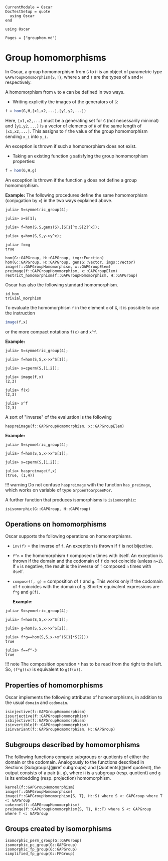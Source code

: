 ```@meta
CurrentModule = Oscar
DocTestSetup = quote
  using Oscar
end
```

```@setup oscar
using Oscar
```

```@contents
Pages = ["grouphom.md"]
```

# Group homomorphisms

In Oscar, a group homomorphism from `G` to `H` is an object of parametric type `GAPGroupHomomorphism{S,T}`, where `S` and `T` are the types of `G` and `H` respectively.

A homomorphism from `G` to `H` can be defined in two ways.

* Writing explicitly the images of the generators of `G`:
```julia
f = hom(G,H,[x1,x2,...],[y1,y2,...])
```
Here, `[x1,x2,...]` must be a generating set for `G` (not necessarily minimal) and `[y1,y2,...]` is a vector of elements of `H` of the same length of `[x1,x2,...]`. This assigns to `f` the value of the group homomorphism sending `x_i` into `y_i`.

An exception is thrown if such a homomorphism does not exist.

* Taking an existing function `g` satisfying the group homomorphism properties:
```julia
f = hom(G,H,g)
```
An exception is thrown if the function `g` does not define a group homomorphism.

  **Example:**
The following procedures define the same homomorphism (conjugation by `x`) in the two ways explained above.
```jldoctest
julia> S=symmetric_group(4);

julia> x=S[1];

julia> f=hom(S,S,gens(S),[S[1]^x,S[2]^x]);

julia> g=hom(S,S,y->y^x);

julia> f==g
true
```

```@docs
hom(G::GAPGroup, H::GAPGroup, img::Function)
hom(G::GAPGroup, H::GAPGroup, gensG::Vector, imgs::Vector)
image(f::GAPGroupHomomorphism, x::GAPGroupElem)
preimage(f::GAPGroupHomomorphism, x::GAPGroupElem)
restrict_homomorphism(f::GAPGroupHomomorphism, H::GAPGroup)
```

Oscar has also the following standard homomorphism.
```@docs
id_hom
trivial_morphism
```

To evaluate the homomorphism `f` in the element `x` of `G`, it is possible to use the instruction
```julia
image(f,x)
```
or the more compact notations `f(x)` and `x^f`.

  **Example:**
```jldoctest
julia> S=symmetric_group(4);

julia> f=hom(S,S,x->x^S[1]);

julia> x=cperm(S,[1,2]);

julia> image(f,x)
(2,3)

julia> f(x)
(2,3)

julia> x^f
(2,3)
```

A sort of "inverse" of the evaluation is the following
```@docs
haspreimage(f::GAPGroupHomomorphism, x::GAPGroupElem)
```
  **Example:**
```jldoctest
julia> S=symmetric_group(4);

julia> f=hom(S,S,x->x^S[1]);

julia> x=cperm(S,[1,2]);

julia> haspreimage(f,x)
(true, (1,4))
```

!!! warning
    Do not confuse `haspreimage` with the function `has_preimage`, which works on variable of type `GrpGenToGrpGenMor`.

A further function that produces isomorphisms is `isisomorphic`:
```@docs
isisomorphic(G::GAPGroup, H::GAPGroup)
```

## Operations on homomorphisms

Oscar supports the following operations on homomorphisms.

* `inv(f)` = the inverse of `f`.
  An exception is thrown if `f` is not bijective.
* `f^n` = the homomorphism `f` composed `n` times with itself.
  An exception is thrown if the domain and the codomain of `f` do not coincide
  (unless `n=1`). If `n` is negative, the result is the inverse of `f` composed `n` times with itself.
* `compose(f, g)` = composition of `f` and `g`. This works only if the codomain of `f` coincides with the domain of `g`. Shorter equivalent expressions are `f*g` and `g(f)`.

  **Example:**
```jldoctest
julia> S=symmetric_group(4);

julia> f=hom(S,S,x->x^S[1]);

julia> g=hom(S,S,x->x^S[2]);

julia> f*g==hom(S,S,x->x^(S[1]*S[2]))
true

julia> f==f^-3
true
```

!!! note
    The composition operation `*` has to be read from the right to the left. So, `(f*g)(x)` is equivalent to `g(f(x))`.

## Properties of homomorphisms

Oscar implements the following attributes of homomorphisms,
in addition to the usual `domain` and `codomain`.

```@docs
isinjective(f::GAPGroupHomomorphism)
issurjective(f::GAPGroupHomomorphism)
isbijective(f::GAPGroupHomomorphism)
isinvertible(f::GAPGroupHomomorphism)
isinvariant(f::GAPGroupHomomorphism, H::GAPGroup)
```

## Subgroups described by homomorphisms

The following functions compute subgroups or quotients of either the domain or the codomain. Analogously to the functions described in Sections [Subgroups](@ref subgroups) and [Quotients](@ref quotient), the output consists of a pair (`H`, `g`), where `H` is a subgroup (resp. quotient) and `g` is its embedding (resp. projection) homomorphism.

```@docs
kernel(f::GAPGroupHomomorphism)
image(f::GAPGroupHomomorphism)
image(f::GAPGroupHomomorphism{S, T}, H::S) where S <: GAPGroup where T <: GAPGroup
cokernel(f::GAPGroupHomomorphism)
preimage(f::GAPGroupHomomorphism{S, T}, H::T) where S <: GAPGroup where T <: GAPGroup
```

## Groups created by isomorphisms

```@docs
isomorphic_perm_group(G::GAPGroup)
isomorphic_pc_group(G::GAPGroup)
isomorphic_fp_group(G::GAPGroup)
simplified_fp_group(G::FPGroup)
```
